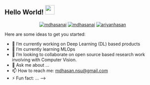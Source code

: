 ## Hello World! <img src="https://raw.githubusercontent.com/iampavangandhi/iampavangandhi/master/gifs/Hi.gif" width="30px"></h2>

<p align="center">
<a href="https://www.linkedin.com/in/mdhasanai/" target="blank"><img align="center" src="https://img.shields.io/badge/-LinkedIn-039BE5?style=for-the-badge&logo=Linkedin&logoColor=white&link=https://www.linkedin.com/in/mdhasanai/" alt="mdhasanai"/></a>
<a href="https://twitter.com/mdhasanai" target="blank"><img align="center" src="https://img.shields.io/badge/-Twitter-A7C0FF?style=for-the-badge&logo=Twitter&logoColor=white&link=https://twitter.com/mdhasanai" alt="mdhasanai"/></a>
<a href="https://medium.com/@ariyanhasan" target="blank"><img align="center" src="https://img.shields.io/badge/-medium-7CB342?style=for-the-badge&labelColor=7CB342&logo=Medium&link=https://medium.com/@ariyanhasan" alt="ariyanhasan"/></a>
  
</p>

Here are some ideas to get you started:

- 🔭 I’m currently working on Deep Learning (DL) based products
- 🌱 I’m currently learning MLOps
- 👯 I’m looking to collaborate on open source based research work involving with Computer Vision.
- 💬 Ask me about ...
- 📫 How to reach me: mdhasan.nsu@gmail.com
- ⚡ Fun fact: ...
-->
